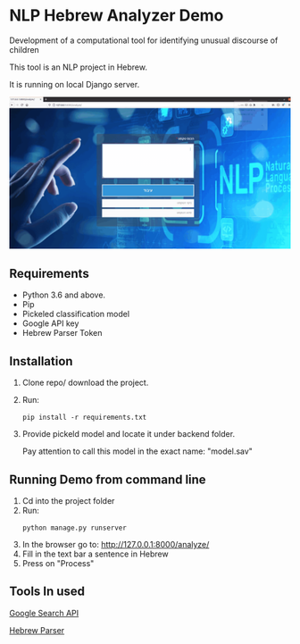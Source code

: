 # NLP Hebrew Analyzer Demo 
Development of a computational tool for identifying unusual discourse of children

This tool is an NLP project in Hebrew.

It is running on local Django server.

 ![alt-text](https://github.com/rikiNeustadt/Digi-Safe/blob/master/Demo.gif)


## Requirements

* Python 3.6 and above.
* Pip
* Pickeled classification model
* Google API key 
* Hebrew Parser Token

## Installation

1. Clone repo/ download the project.
2. Run: 
   ```
   pip install -r requirements.txt
   ```
3. Provide pickeld model and locate it under backend folder.

   Pay attention to call this model in the exact name: "model.sav"
   
   
## Running Demo from command line

1. Cd into the project folder
2. Run:
   ```
   python manage.py runserver
   ```
3. In the browser go to: http://127.0.0.1:8000/analyze/
4. Fill in the text bar a sentence in Hebrew
5. Press on "Process" 


## Tools In used

[Google Search API](https://serpapi.com/)

[Hebrew Parser](https://www.langndata.com/heb_parser/demo)



